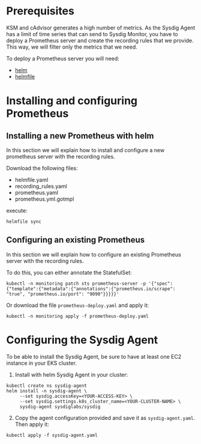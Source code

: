 # Prerequisites
KSM and cAdvisor generates a high number of metrics. As the Sysdig Agent has a limit of time series that can send to Sysdig Monitor, you have to deploy a Prometheus server and create the recording rules that we provide. This way, we will filter only the metrics that we need.

To deploy a Prometheus server you will need:
* [helm](https://helm.sh/docs/intro/install/)  
* [helmfile](https://github.com/roboll/helmfile)

# Installing and configuring Prometheus
## Installing a new Prometheus with helm
In this section we will explain how to install and configure a new prometheus server with the recording rules.  

Download the following files: 
- helmfile.yaml
- recording_rules.yaml
- prometheus.yaml
- prometheus.yml.gotmpl

execute: 

```
helmfile sync
```

## Configuring an existing Prometheus
In this section we will explain how to configure an existing Prometheus server with the recording rules.

To do this, you can either annotate the StatefulSet:

```
kubectl -n monitoring patch sts prometheus-server -p '{"spec":{"template":{"metadata":{"annotations":{"prometheus.io/scrape": "true", "prometheus.io/port": "9090"}}}}}'
```

Or download the file `prometheus-deploy.yaml` and apply it:

```
kubectl -n monitoring apply -f prometheus-deploy.yaml
```

# Configuring the Sysdig Agent
To be able to install the Sysdig Agent, be sure to have at least one EC2 instance in your EKS cluster.

1. Install with helm Sysdig Agent in your cluster: 

```
kubectl create ns sysdig-agent
helm install -n sysdig-agent \
     --set sysdig.accessKey=<YOUR-ACCESS-KEY> \
     --set sysdig.settings.k8s_cluster_name=<YOUR-CLUSTER-NAME> \
     sysdig-agent sysdiglabs/sysdig
```

2. Copy the agent configuration provided and save it as `sysdig-agent.yaml`. Then apply it:

```
kubectl apply -f sysdig-agent.yaml
```
